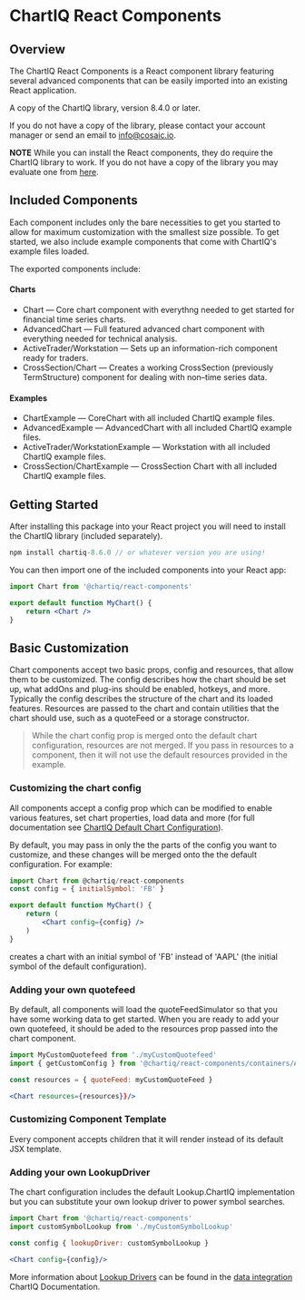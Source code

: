 # ChartIQ React Components

## Overview

The ChartIQ React Components is a React component library featuring several advanced components that can be easily imported into an existing React application.

A copy of the ChartIQ library, version 8.4.0 or later.

If you do not have a copy of the library, please contact your account manager or send an email to <info@cosaic.io>.

**NOTE** While you can install the React components, they do require the ChartIQ library to work. If you do not have a copy of the library you may evaluate one from [here](https://cosaic.io/chartiq-sdk-library-download/).

## Included Components

Each component includes only the bare necessities to get you started to allow for maximum customization with the smallest size possible. To get started, we also include example components that come with ChartIQ's example files loaded.

The exported components include:

#### Charts

- Chart &mdash; Core chart component with everythng needed to get started for financial time series charts.
- AdvancedChart &mdash; Full featured advanced chart component with everything needed for technical analysis.
- ActiveTrader/Workstation &mdash; Sets up an information-rich component ready for traders.
- CrossSection/Chart &mdash; Creates a working CrossSection (previously TermStructure) component for dealing with non&ndash;time series data.

#### Examples
- ChartExample &mdash; CoreChart with all included ChartIQ example files.
- AdvancedExample &mdash; AdvancedChart with all included ChartIQ example files.
- ActiveTrader/WorkstationExample &mdash; Workstation with all included ChartIQ example files.
- CrossSection/ChartExample &mdash; CrossSection Chart with all included ChartIQ example files.


## Getting Started

After installing this package into your React project you will need to install the ChartIQ library (included separately).

```js
npm install chartiq-8.6.0 // or whatever version you are using!
```

You can then import one of the included components into your React app:

```jsx
import Chart from '@chartiq/react-components'

export default function MyChart() {
	return <Chart />
}

```

## Basic Customization

Chart components accept two basic props, config and resources, that allow them to be customized. The config describes how the chart should be set up, what addOns and plug-ins should be enabled, hotkeys, and more. Typically the config describes the structure of the chart and its loaded features. Resources are passed to the chart and contain utilities that the chart should use, such as a quoteFeed or a storage constructor.

> While the chart config prop is merged onto the default chart configuration, resources are not merged. If you pass in resources to a component, then it will not use the default resources provided in the example.

### Customizing the chart config

All components accept a config prop which can be modified to enable various features, set chart properties, load data and more (for full documentation see [ChartIQ Default Chart Configuration](https://documentation.chartiq.com/tutorial-Chart%20Configuration.html)).

By default, you may pass in only the the parts of the config you want to customize, and these changes will be merged onto the the default configuration. For example:

```jsx
import Chart from @chartiq/react-components
const config = { initialSymbol: 'FB' }

export default function MyChart() {
	return (
		<Chart config={config} />
	)
}
```
creates a chart with an initial symbol of 'FB' instead of 'AAPL' (the initial symbol of the default configuration).

### Adding your own quotefeed

By default, all components will load the quoteFeedSimulator so that you have some working data to get started. When you are ready to add your own quotefeed, it should be aded to the resources prop passed into the chart component.
```jsx
import MyCustomQuotefeed from './myCustomQuotefeed'
import { getCustomConfig } from '@chartiq/react-components/containers/AdvancedChart/resources'

const resources = { quoteFeed: myCustomQuoteFeed }

<Chart resources={resources}}/>
```

### Customizing Component Template

Every component accepts children that it will render instead of its default JSX template.

### Adding your own LookupDriver

The chart configuration includes the default Lookup.ChartIQ implementation but you can substitute your own lookup driver to power symbol searches.

```jsx
import Chart from '@chartiq/react-components'
import customSymbolLookup from './myCustomSymbolLookup'

const config { lookupDriver: customSymbolLookup }

<Chart config={config}/>
```

More information about [Lookup Drivers](https://documentation.chartiq.com/CIQ.ChartEngine.Driver.Lookup.html) can be found in the [data integration](https://documentation.chartiq.com/tutorial-DataIntegrationQuoteFeeds.html#main) ChartIQ Documentation.
